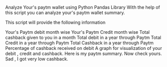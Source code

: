 Analyze Your's paytm wallet using Python Pandas Library
With the help of this script you can analyze your's paytm wallet summary.

This script will provide the following information

Your's Paytm debit month wise
Your's Paytm Credit month wise
Total cashback given to you in a month
Total debit in a year through Paytm
Total Credit in a year through Paytm
Total Cashback in a year through Paytm
Percentage of cashback received on debit
A graph for visualization of your debit , credit and cashback.
Here is my paytm summary. Now check yours. Sad , I got very low cashback.
